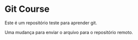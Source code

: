 # Git Course

Este é um repositório teste para aprender git.

Uma mudança para enviar o arquivo para o repositório remoto.